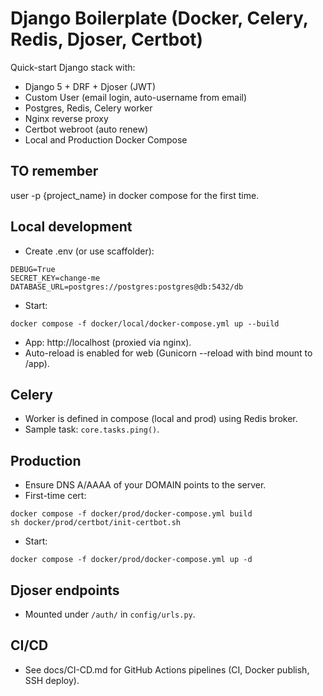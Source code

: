 # Django Boilerplate (Docker, Celery, Redis, Djoser, Certbot)

Quick-start Django stack with:
- Django 5 + DRF + Djoser (JWT)
- Custom User (email login, auto-username from email)
- Postgres, Redis, Celery worker
- Nginx reverse proxy
- Certbot webroot (auto renew)
- Local and Production Docker Compose

## TO remember
user -p {project_name} in docker compose for the first time.

## Local development

- Create .env (or use scaffolder):
```
DEBUG=True
SECRET_KEY=change-me
DATABASE_URL=postgres://postgres:postgres@db:5432/db
```
- Start:
```
docker compose -f docker/local/docker-compose.yml up --build
```
- App: http://localhost (proxied via nginx).
- Auto-reload is enabled for web (Gunicorn --reload with bind mount to /app).

## Celery
- Worker is defined in compose (local and prod) using Redis broker.
- Sample task: `core.tasks.ping()`.

## Production
- Ensure DNS A/AAAA of your DOMAIN points to the server.
- First-time cert:
```
docker compose -f docker/prod/docker-compose.yml build
sh docker/prod/certbot/init-certbot.sh
```
- Start:
```
docker compose -f docker/prod/docker-compose.yml up -d
```

## Djoser endpoints
- Mounted under `/auth/` in `config/urls.py`.

## CI/CD
- See docs/CI-CD.md for GitHub Actions pipelines (CI, Docker publish, SSH deploy).
